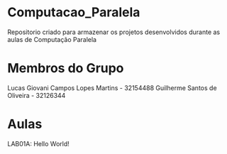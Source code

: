 # Computacao_Paralela
  Repositorio criado para armazenar os projetos desenvolvidos durante as aulas de Computação Paralela
# Membros do Grupo
  Lucas Giovani Campos Lopes Martins - 32154488
  Guilherme Santos de Oliveira - 32126344
# Aulas
LAB01A: Hello World!
